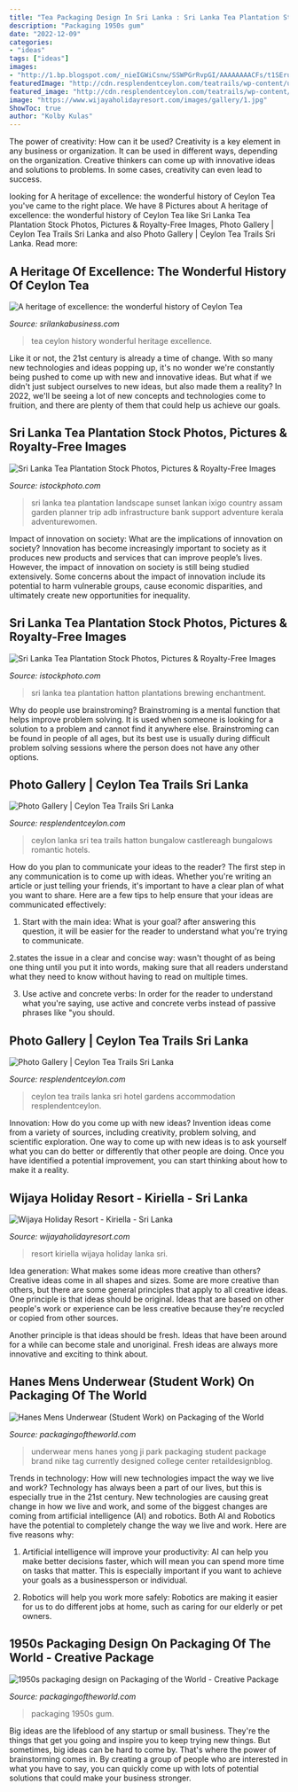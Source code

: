 ```yaml
---
title: "Tea Packaging Design In Sri Lanka : Sri Lanka Tea Plantation Stock Photos, Pictures &amp; Royalty-free Images"
description: "Packaging 1950s gum"
date: "2022-12-09"
categories:
- "ideas"
tags: ["ideas"]
images:
- "http://1.bp.blogspot.com/_nieIGWiCsnw/SSWPGrRvpGI/AAAAAAAACFs/t1SEruLveb8/s400/wigley_spearmint.jpg"
featuredImage: "http://cdn.resplendentceylon.com/teatrails/wp-content/uploads/sites/3/2016/04/Kayaking-Castlereagh-Bungalow-background.jpg"
featured_image: "http://cdn.resplendentceylon.com/teatrails/wp-content/uploads/sites/3/2016/11/Norwood-Bungalow-Summerhouse.jpg"
image: "https://www.wijayaholidayresort.com/images/gallery/1.jpg"
ShowToc: true
author: "Kolby Kulas"
---
```



The power of creativity: How can it be used?
Creativity is a key element in any business or organization. It can be used in different ways, depending on the organization. Creative thinkers can come up with innovative ideas and solutions to problems. In some cases, creativity can even lead to success.

	

		
looking for A heritage of excellence: the wonderful history of Ceylon Tea you've came to the right place. We have 8 Pictures about A heritage of excellence: the wonderful history of Ceylon Tea like Sri Lanka Tea Plantation Stock Photos, Pictures &amp; Royalty-Free Images, Photo Gallery | Ceylon Tea Trails Sri Lanka and also Photo Gallery | Ceylon Tea Trails Sri Lanka. Read more:
		
    
## A Heritage Of Excellence: The Wonderful History Of Ceylon Tea

<img loading=lazy src="http://www.srilankabusiness.com/images/blog/wonderful-history-of-ceylon-tea.jpg" onerror="this.onerror=null;this.src='https://tse2.mm.bing.net/th?id=OIP.YVq_yYSbquo8rsw3dSVTsgHaEo&amp;pid=15.1';" alt="A heritage of excellence: the wonderful history of Ceylon Tea">

_Source: srilankabusiness.com_

>tea ceylon history wonderful heritage excellence. 

	

Like it or not, the 21st century is already a time of change. With so many new technologies and ideas popping up, it's no wonder we're constantly being pushed to come up with new and innovative ideas. But what if we didn't just subject ourselves to new ideas, but also made them a reality? In 2022, we'll be seeing a lot of new concepts and technologies come to fruition, and there are plenty of them that could help us achieve our goals.

    
## Sri Lanka Tea Plantation Stock Photos, Pictures &amp; Royalty-Free Images

<img loading=lazy src="https://media.istockphoto.com/photos/tea-plantation-landscape-sunset-picture-id488851719?k=6&amp;m=488851719&amp;s=612x612&amp;w=0&amp;h=3B2NHh6ZdtmyZhzqhAhxmACAVr1RqwZZpc_K4TBgnGs=" onerror="this.onerror=null;this.src='https://tse2.mm.bing.net/th?id=OIP.ZTBmXCA968vjE8kenxjyHAHaE8&amp;pid=15.1';" alt="Sri Lanka Tea Plantation Stock Photos, Pictures &amp; Royalty-Free Images">

_Source: istockphoto.com_

>sri lanka tea plantation landscape sunset lankan ixigo country assam garden planner trip adb infrastructure bank support adventure kerala adventurewomen. 

	

Impact of innovation on society: What are the implications of innovation on society?
Innovation has become increasingly important to society as it produces new products and services that can improve people’s lives. However, the impact of innovation on society is still being studied extensively. Some concerns about the impact of innovation include its potential to harm vulnerable groups, cause economic disparities, and ultimately create new opportunities for inequality.

    
## Sri Lanka Tea Plantation Stock Photos, Pictures &amp; Royalty-Free Images

<img loading=lazy src="https://media.istockphoto.com/photos/tea-plantations-at-hatton-sri-lanka-picture-id648878512?k=6&amp;m=648878512&amp;s=612x612&amp;w=0&amp;h=XgdxrQQlLzUDp0rRGRDpJiJ4mnUbORROWj9Ne1R4Pv4=" onerror="this.onerror=null;this.src='https://tse1.mm.bing.net/th?id=OIP.67ONj6Pv35L2DDFcdVh2WQHaEB&amp;pid=15.1';" alt="Sri Lanka Tea Plantation Stock Photos, Pictures &amp; Royalty-Free Images">

_Source: istockphoto.com_

>sri lanka tea plantation hatton plantations brewing enchantment. 

	

Why do people use brainstroming?
Brainstroming is a mental function that helps improve problem solving. It is used when someone is looking for a solution to a problem and cannot find it anywhere else. Brainstroming can be found in people of all ages, but its best use is usually during difficult problem solving sessions where the person does not have any other options.

    
## Photo Gallery | Ceylon Tea Trails Sri Lanka

<img loading=lazy src="http://cdn.resplendentceylon.com/teatrails/wp-content/uploads/sites/3/2016/04/Kayaking-Castlereagh-Bungalow-background.jpg" onerror="this.onerror=null;this.src='https://tse4.mm.bing.net/th?id=OIP.LDStXC_sFUnTbG2_TZyLVQHaE8&amp;pid=15.1';" alt="Photo Gallery | Ceylon Tea Trails Sri Lanka">

_Source: resplendentceylon.com_

>ceylon lanka sri tea trails hatton bungalow castlereagh bungalows romantic hotels. 

	

How do you plan to communicate your ideas to the reader?
The first step in any communication is to come up with ideas. Whether you're writing an article or just telling your friends, it's important to have a clear plan of what you want to share. Here are a few tips to help ensure that your ideas are communicated effectively:
1. Start with the main idea: What is your goal? after answering this question, it will be easier for the reader to understand what you're trying to communicate.

2.states the issue in a clear and concise way: wasn't thought of as being one thing until you put it into words, making sure that all readers understand what they need to know without having to read on multiple times.

3. Use active and concrete verbs: In order for the reader to understand what you're saying, use active and concrete verbs instead of passive phrases like "you should.

    
## Photo Gallery | Ceylon Tea Trails Sri Lanka

<img loading=lazy src="http://cdn.resplendentceylon.com/teatrails/wp-content/uploads/sites/3/2016/11/Norwood-Bungalow-Summerhouse.jpg" onerror="this.onerror=null;this.src='https://tse2.mm.bing.net/th?id=OIP.NGIKA1IyUTTflaKn78yu3gHaFJ&amp;pid=15.1';" alt="Photo Gallery | Ceylon Tea Trails Sri Lanka">

_Source: resplendentceylon.com_

>ceylon tea trails lanka sri hotel gardens accommodation resplendentceylon. 

	

Innovation: How do you come up with new ideas?
Invention ideas come from a variety of sources, including creativity, problem solving, and scientific exploration. One way to come up with new ideas is to ask yourself what you can do better or differently that other people are doing. Once you have identified a potential improvement, you can start thinking about how to make it a reality.

    
## Wijaya Holiday Resort - Kiriella - Sri Lanka

<img loading=lazy src="https://www.wijayaholidayresort.com/images/gallery/1.jpg" onerror="this.onerror=null;this.src='https://tse1.mm.bing.net/th?id=OIP.-llk7QGutOqjENF4dX8isAHaE8&amp;pid=15.1';" alt="Wijaya Holiday Resort - Kiriella - Sri Lanka">

_Source: wijayaholidayresort.com_

>resort kiriella wijaya holiday lanka sri. 

	

Idea generation: What makes some ideas more creative than others?
Creative ideas come in all shapes and sizes. Some are more creative than others, but there are some general principles that apply to all creative ideas.
One principle is that ideas should be original. Ideas that are based on other people's work or experience can be less creative because they're recycled or copied from other sources.

Another principle is that ideas should be fresh. Ideas that have been around for a while can become stale and unoriginal. Fresh ideas are always more innovative and exciting to think about.

    
## Hanes Mens Underwear (Student Work) On Packaging Of The World

<img loading=lazy src="http://3.bp.blogspot.com/_nieIGWiCsnw/TSwZx4f9p3I/AAAAAAAALDg/jkrxMGQVaLQ/s1600/MENS_01.jpg" onerror="this.onerror=null;this.src='https://tse3.mm.bing.net/th?id=OIP.XOD5j6lXi9mLiEkdlhQWTgHaFj&amp;pid=15.1';" alt="Hanes Mens Underwear (Student Work) on Packaging of the World">

_Source: packagingoftheworld.com_

>underwear mens hanes yong ji park packaging student package brand nike tag currently designed college center retaildesignblog. 

	

Trends in technology: How will new technologies impact the way we live and work?
Technology has always been a part of our lives, but this is especially true in the 21st century. New technologies are causing great change in how we live and work, and some of the biggest changes are coming from artificial intelligence (AI) and robotics.
Both AI and Robotics have the potential to completely change the way we live and work. Here are five reasons why:

1. Artificial intelligence will improve your productivity: AI can help you make better decisions faster, which will mean you can spend more time on tasks that matter. This is especially important if you want to achieve your goals as a businessperson or individual.

2. Robotics will help you work more safely: Robotics are making it easier for us to do different jobs at home, such as caring for our elderly or pet owners.

    
## 1950s Packaging Design On Packaging Of The World - Creative Package

<img loading=lazy src="http://1.bp.blogspot.com/_nieIGWiCsnw/SSWPGrRvpGI/AAAAAAAACFs/t1SEruLveb8/s400/wigley_spearmint.jpg" onerror="this.onerror=null;this.src='https://tse2.mm.bing.net/th?id=OIP.gC35wkJ2lMhfu99Dk8-BAAAAAA&amp;pid=15.1';" alt="1950s packaging design on Packaging of the World - Creative Package">

_Source: packagingoftheworld.com_

>packaging 1950s gum. 

	

Big ideas are the lifeblood of any startup or small business. They're the things that get you going and inspire you to keep trying new things. But sometimes, big ideas can be hard to come by. That's where the power of brainstorming comes in. By creating a group of people who are interested in what you have to say, you can quickly come up with lots of potential solutions that could make your business stronger.

